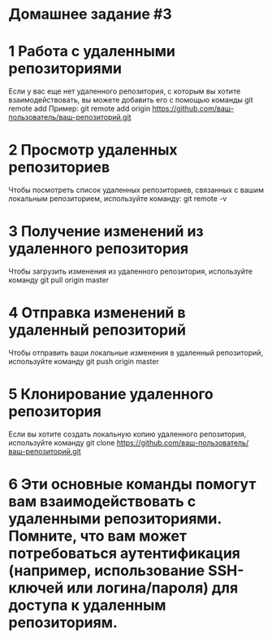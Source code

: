 # Домашнее задание #3

# 1 Работа с удаленными репозиториями
Если у вас еще нет удаленного репозитория, с которым вы хотите взаимодействовать, вы можете добавить его с помощью команды git remote add
Пример: git remote add origin https://github.com/ваш-пользователь/ваш-репозиторий.git
# 2 Просмотр удаленных репозиториев
Чтобы посмотреть список удаленных репозиториев, связанных с вашим локальным репозиторием, используйте команду: git remote -v
# 3 Получение изменений из удаленного репозитория
Чтобы загрузить изменения из удаленного репозитория, используйте команду git pull origin master
# 4 Отправка изменений в удаленный репозиторий
Чтобы отправить ваши локальные изменения в удаленный репозиторий, используйте команду git push origin master
# 5 Клонирование удаленного репозитория
Если вы хотите создать локальную копию удаленного репозитория, используйте команду git clone https://github.com/ваш-пользователь/ваш-репозиторий.git
# 6 Эти основные команды помогут вам взаимодействовать с удаленными репозиториями. Помните, что вам может потребоваться аутентификация (например, использование SSH-ключей или логина/пароля) для доступа к удаленным репозиториям.
